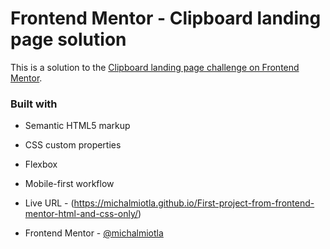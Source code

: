 # Frontend Mentor - Clipboard landing page solution

This is a solution to the [Clipboard landing page challenge on Frontend Mentor](https://www.frontendmentor.io/challenges/clipboard-landing-page-5cc9bccd6c4c91111378ecb9). 

### Built with

- Semantic HTML5 markup
- CSS custom properties
- Flexbox
- Mobile-first workflow

- Live URL - (https://michalmiotla.github.io/First-project-from-frontend-mentor-html-and-css-only/)

- Frontend Mentor - [@michalmiotla](https://www.frontendmentor.io/profile/michalmiotla)

